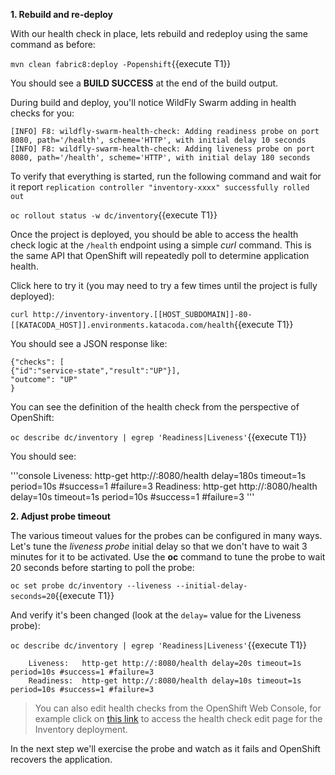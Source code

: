 **1. Rebuild and re-deploy**

With our health check in place, lets rebuild and redeploy using the same command as before:

`mvn clean fabric8:deploy -Popenshift`{{execute T1}}

You should see a **BUILD SUCCESS** at the end of the build output.

During build and deploy, you'll notice WildFly Swarm adding in health checks for you:

```console
[INFO] F8: wildfly-swarm-health-check: Adding readiness probe on port 8080, path='/health', scheme='HTTP', with initial delay 10 seconds
[INFO] F8: wildfly-swarm-health-check: Adding liveness probe on port 8080, path='/health', scheme='HTTP', with initial delay 180 seconds
```

To verify that everything is started, run the following command and wait for it report
`replication controller "inventory-xxxx" successfully rolled out`

`oc rollout status -w dc/inventory`{{execute T1}}

Once the project is deployed, you should be able to access the health check logic
at the `/health` endpoint using a simple _curl_ command. This is the same API that OpenShift will repeatedly poll to determine application health.

Click here to try it (you may need to try a few times until the project is fully deployed):

``curl http://inventory-inventory.[[HOST_SUBDOMAIN]]-80-[[KATACODA_HOST]].environments.katacoda.com/health``{{execute T1}}

You should see a JSON response like:

```
{"checks": [
{"id":"service-state","result":"UP"}],
"outcome": "UP"
}
```

You can see the definition of the health check from the perspective of OpenShift:

`oc describe dc/inventory | egrep 'Readiness|Liveness'`{{execute T1}}

You should see:

'''console
    Liveness:	http-get http://:8080/health delay=180s timeout=1s period=10s #success=1 #failure=3
    Readiness:	http-get http://:8080/health delay=10s timeout=1s period=10s #success=1 #failure=3
'''

**2. Adjust probe timeout**

The various timeout values for the probes can be configured in many ways. Let's tune the _liveness probe_ initial delay so that
we don't have to wait 3 minutes for it to be activated. Use the **oc** command to tune the
probe to wait 20 seconds before starting to poll the probe:

`oc set probe dc/inventory --liveness --initial-delay-seconds=20`{{execute T1}}

And verify it's been changed (look at the `delay=` value for the Liveness probe):

`oc describe dc/inventory | egrep 'Readiness|Liveness'`{{execute T1}}

```console
    Liveness:	http-get http://:8080/health delay=20s timeout=1s period=10s #success=1 #failure=3
    Readiness:	http-get http://:8080/health delay=10s timeout=1s period=10s #success=1 #failure=3
```

> You can also edit health checks from the OpenShift Web Console, for example click on [this link](https://[[HOST_SUBDOMAIN]]-8443-[[KATACODA_HOST]].environments.katacoda.com/console/project/inventory/edit/health-checks?kind=DeploymentConfig&name=inventory)
to access the health check edit page for the Inventory deployment.

In the next step we'll exercise the probe and watch as it fails and OpenShift recovers the application.